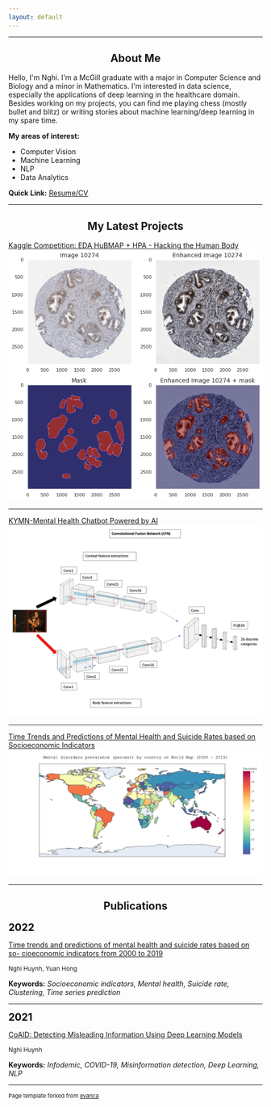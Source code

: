```yaml
---
layout: default
---
```


---

<h2 align="center">About Me</h2>

<p text-align="justify"> Hello, I'm Nghi. I'm a McGill graduate with a major in Computer Science and Biology and a minor in Mathematics. I'm interested in data science, especially the applications of deep learning in the healthcare domain.
<br>
Besides working on my projects, you can find me playing chess (mostly bullet and blitz) or writing stories about machine learning/deep learning in my spare time. </p>

**My areas of interest:**

* Computer Vision
* Machine Learning
* NLP
* Data Analytics

**Quick Link:** <a href="pdf/complete_cv_2022.pdf">Resume/CV</a>

---

<h2 align="center">My Latest Projects</h2>

[Kaggle Competition: EDA HuBMAP + HPA - Hacking the Human Body](https://www.kaggle.com/code/nghihuynh/hubmap-hpa-exploratory-data-analysis)
<img src="images/img_hpa_info.png"/>

---

[KYMN-Mental Health Chatbot Powered by AI](https://github.com/nghi-huynh/mental_health_chatbot)
<img src="images/CFN_architecture.png"/>

---

[Time Trends and Predictions of Mental Health and Suicide Rates based on Socioeconomic Indicators](https://github.com/nghi-huynh/BigDataChallenge2022)
<img src="images/mental_prevalence_world_map.png"/>

---

<h2 align="center">Publications</h2>

<span style="color:black;font-weight:700;font-size:20px">
    2022
</span>

[Time trends and predictions of mental health and suicide rates based on so- cioeconomic indicators from 2000 to 2019](https://journal.stemfellowship.org/doi/pdf/10.17975/sfj-2022-010)

<p style="font-size:12px">Nghi Huynh, Yuan Hong</p>

**Keywords:** *Socioeconomic indicators, Mental health, Suicide rate, Clustering, Time series prediction*

--- 

<span style="color:black;font-weight:700;font-size:20px">
    2021
</span>

[CoAID: Detecting Misleading Information Using Deep Learning Models](https://journal.stemfellowship.org/doi/pdf/10.17975/sfj-2021-003)

<p style="font-size:12px">Nghi Huynh</p>

**Keywords:**  *Infodemic, COVID-19, Misinformation detection, Deep Learning, NLP*

---
<p style="font-size:11px">Page template forked from <a href="https://github.com/evanca/quick-portfolio">evanca</a></p>
<!-- Remove above link if you don't want to attibute -->
